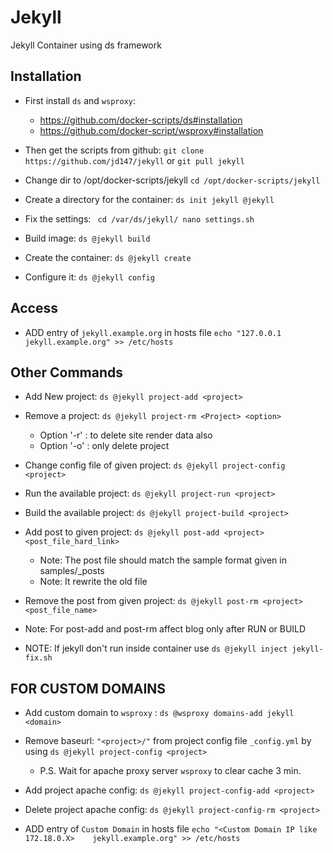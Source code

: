 Jekyll
======
Jekyll Container using ds framework


## Installation 
	
  - First install `ds` and `wsproxy`: 
	+ https://github.com/docker-scripts/ds#installation 
	+ https://github.com/docker-script/wsproxy#installation

  - Then get the scripts from github: `git clone https://github.com/jd147/jekyll` or `git pull jekyll`

  - Change dir to /opt/docker-scripts/jekyll `cd /opt/docker-scripts/jekyll`

  - Create a directory for the container: `ds init jekyll @jekyll`

  - Fix the settings:
	  ` cd /var/ds/jekyll/
	    nano settings.sh`

  - Build image: `ds @jekyll build` 

  - Create the container: `ds @jekyll create` 

  - Configure it: `ds @jekyll config`

## Access
  - ADD entry of `jekyll.example.org` in hosts file `echo "127.0.0.1 	jekyll.example.org" >> /etc/hosts` 


## Other Commands

  - Add New project: `ds @jekyll project-add <project>`

  - Remove a project: `ds @jekyll project-rm <Project> <option>`
	+ Option '-r' :  to delete site render data also
	+ Option '-o' :  only delete project 
  - Change config file of given project: `ds @jekyll project-config <project>` 

  - Run the available project: `ds @jekyll project-run <project>`

  - Build the available project: `ds @jekyll project-build <project>`

  - Add post to given project: `ds @jekyll post-add <project> <post_file_hard_link>`
	+ Note: The post file should match the sample format given in samples/_posts
	+ Note: It rewrite the old file 

  - Remove the post from given project: `ds @jekyll post-rm <project> <post_file_name>` 
     	
  - Note: For post-add and post-rm affect blog only after RUN or BUILD 
         
  - NOTE: If jekyll don't run inside container use `ds @jekyll inject jekyll-fix.sh`

## FOR CUSTOM DOMAINS 
  
  - Add custom domain to `wsproxy` : `ds @wsproxy domains-add jekyll <domain>`
  
  - Remove baseurl: `"<project>/"` from project config file `_config.yml` by using `ds @jekyll project-config <project>`
  	+ P.S. Wait for apache proxy server `wsproxy` to clear cache 3 min. 
  - Add project apache config: `ds @jekyll project-config-add <project>`

  - Delete project apache config: `ds @jekyll project-config-rm <project>`

  - ADD entry of `Custom Domain` in hosts file `echo "<Custom Domain IP like 172.18.0.X> 	jekyll.example.org" >> /etc/hosts` 

